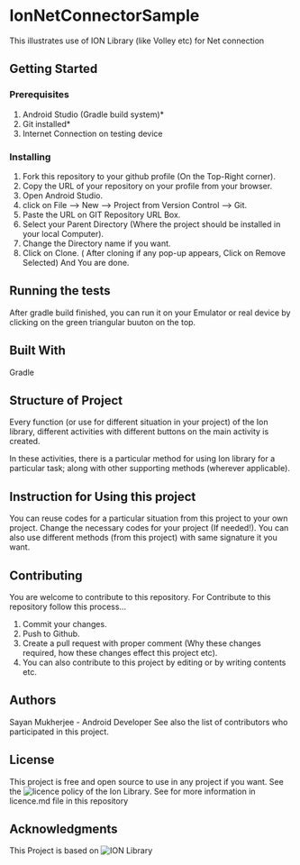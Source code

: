 # IonNetConnectorSample

This illustrates use of ION Library (like Volley etc) for Net connection

## Getting Started

### Prerequisites

1. Android Studio (Gradle build system)*
2. Git installed*
3. Internet Connection on testing device

### Installing

1. Fork this repository to your github profile (On the Top-Right corner).
2. Copy the URL of your repository on your profile from your browser.
3. Open Android Studio.
4. click on File --> New --> Project from Version Control --> Git.
5. Paste the URL on GIT Repository URL Box.
6. Select your Parent Directory (Where the project should be installed in your local Computer).
7. Change the Directory name if you want.
8. Click on Clone. ( After cloning if any pop-up appears, Click on Remove Selected)
And You are done.


## Running the tests

After gradle build finished, you can run it on your Emulator or real device by clicking on the green triangular buuton on the top.


## Built With
Gradle

## Structure of Project

Every function (or use for different situation in your project) of the Ion library, different activities with different buttons on the main activity is created.

In these activities, there is a particular method for using Ion library for a particular task; along with other supporting methods (wherever applicable).


## Instruction for Using this project

You can reuse codes for a particular situation from this project to your own project. Change the necessary codes for your project (If needed!). You can also use different methods (from this project) with same signature it you want.


## Contributing

You are welcome to contribute to this repository. For Contribute to this repository follow this process...

1. Commit your changes.
2. Push to Github.
3. Create a pull request with proper comment (Why these changes required, how these changes effect this project etc).
4. You can also contribute to this project by editing or by writing contents etc.


## Authors

Sayan Mukherjee - Android Developer See also the list of contributors who participated in this project.


## License

This project is free and open source to use in any project if you want. See the ![licence policy of the Ion Library](https://github.com/koush/ion/blob/master/LICENSE). See for more information in licence.md file in this repository


## Acknowledgments

This Project is based on ![ION Library](https://github.com/koush/ion)
